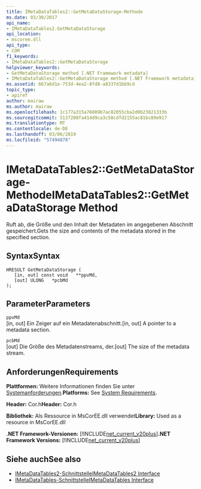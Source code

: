 ```yaml
---
title: IMetaDataTables2::GetMetaDataStorage-Methode
ms.date: 03/30/2017
api_name:
- IMetaDataTables2.GetMetaDataStorage
api_location:
- mscoree.dll
api_type:
- COM
f1_keywords:
- IMetaDataTables2::GetMetaDataStorage
helpviewer_keywords:
- GetMetaDataStorage method [.NET Framework metadata]
- IMetaDataTables2::GetMetaDataStorage method [.NET Framework metadata]
ms.assetid: 667a6d1e-753d-4ea2-8fd8-a8337d1bb9cd
topic_type:
- apiref
author: mairaw
ms.author: mairaw
ms.openlocfilehash: 1c177a315a76009b7ac82055cba2d0b23821333b
ms.sourcegitcommit: 5137208fa414d9ca3c58cdfd2155ac81bc89e917
ms.translationtype: MT
ms.contentlocale: de-DE
ms.lasthandoff: 03/06/2019
ms.locfileid: "57494878"
---
```

# <a name="imetadatatables2getmetadatastorage-method"></a><span data-ttu-id="34aaa-102">IMetaDataTables2::GetMetaDataStorage-Methode</span><span class="sxs-lookup"><span data-stu-id="34aaa-102">IMetaDataTables2::GetMetaDataStorage Method</span></span>
<span data-ttu-id="34aaa-103">Ruft ab, die Größe und den Inhalt der Metadaten im angegebenen Abschnitt gespeichert.</span><span class="sxs-lookup"><span data-stu-id="34aaa-103">Gets the size and contents of the metadata stored in the specified section.</span></span>  
  
## <a name="syntax"></a><span data-ttu-id="34aaa-104">Syntax</span><span class="sxs-lookup"><span data-stu-id="34aaa-104">Syntax</span></span>  
  
```  
HRESULT GetMetaDataStorage (  
   [in, out] const void   **ppvMd,  
   [out] ULONG   *pcbMd  
);  
```  
  
## <a name="parameters"></a><span data-ttu-id="34aaa-105">Parameter</span><span class="sxs-lookup"><span data-stu-id="34aaa-105">Parameters</span></span>  
 `ppvMd`  
 <span data-ttu-id="34aaa-106">[in, out] Ein Zeiger auf ein Metadatenabschnitt.</span><span class="sxs-lookup"><span data-stu-id="34aaa-106">[in, out] A pointer to a metadata section.</span></span>  
  
 `pcbMd`  
 <span data-ttu-id="34aaa-107">[out] Die Größe des Metadatenstreams, der.</span><span class="sxs-lookup"><span data-stu-id="34aaa-107">[out] The size of the metadata stream.</span></span>  
  
## <a name="requirements"></a><span data-ttu-id="34aaa-108">Anforderungen</span><span class="sxs-lookup"><span data-stu-id="34aaa-108">Requirements</span></span>  
 <span data-ttu-id="34aaa-109">**Plattformen:** Weitere Informationen finden Sie unter [Systemanforderungen](../../../../docs/framework/get-started/system-requirements.md).</span><span class="sxs-lookup"><span data-stu-id="34aaa-109">**Platforms:** See [System Requirements](../../../../docs/framework/get-started/system-requirements.md).</span></span>  
  
 <span data-ttu-id="34aaa-110">**Header:** Cor.h</span><span class="sxs-lookup"><span data-stu-id="34aaa-110">**Header:** Cor.h</span></span>  
  
 <span data-ttu-id="34aaa-111">**Bibliothek:** Als Ressource in MsCorEE.dll verwendet</span><span class="sxs-lookup"><span data-stu-id="34aaa-111">**Library:** Used as a resource in MsCorEE.dll</span></span>  
  
 <span data-ttu-id="34aaa-112">**.NET Framework-Versionen:** [!INCLUDE[net_current_v20plus](../../../../includes/net-current-v20plus-md.md)]</span><span class="sxs-lookup"><span data-stu-id="34aaa-112">**.NET Framework Versions:** [!INCLUDE[net_current_v20plus](../../../../includes/net-current-v20plus-md.md)]</span></span>  
  
## <a name="see-also"></a><span data-ttu-id="34aaa-113">Siehe auch</span><span class="sxs-lookup"><span data-stu-id="34aaa-113">See also</span></span>
- [<span data-ttu-id="34aaa-114">IMetaDataTables2-Schnittstelle</span><span class="sxs-lookup"><span data-stu-id="34aaa-114">IMetaDataTables2 Interface</span></span>](../../../../docs/framework/unmanaged-api/metadata/imetadatatables2-interface.md)
- [<span data-ttu-id="34aaa-115">IMetaDataTables-Schnittstelle</span><span class="sxs-lookup"><span data-stu-id="34aaa-115">IMetaDataTables Interface</span></span>](../../../../docs/framework/unmanaged-api/metadata/imetadatatables-interface.md)
